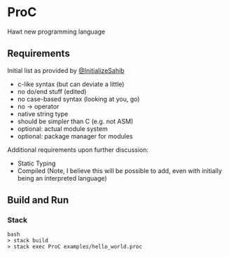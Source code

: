 # ProC

Hawt new programming language

## Requirements

Initial list as provided by [@InitializeSahib](http://github.com/InitializeSahib)

- c-like syntax (but can deviate a little)
- no do/end stuff (edited)
- no case-based syntax (looking at you, go)
- no -> operator
- native string type
- should be simpler than C (e.g. not ASM)
- optional: actual module system
- optional: package manager for modules

Additional requirements upon further discussion:

- Static Typing
- Compiled (Note, I believe this will be possible to add, even with initially being an interpreted language)

## Build and Run

### Stack

```
bash
> stack build
> stack exec ProC examples/hello_world.proc
```
